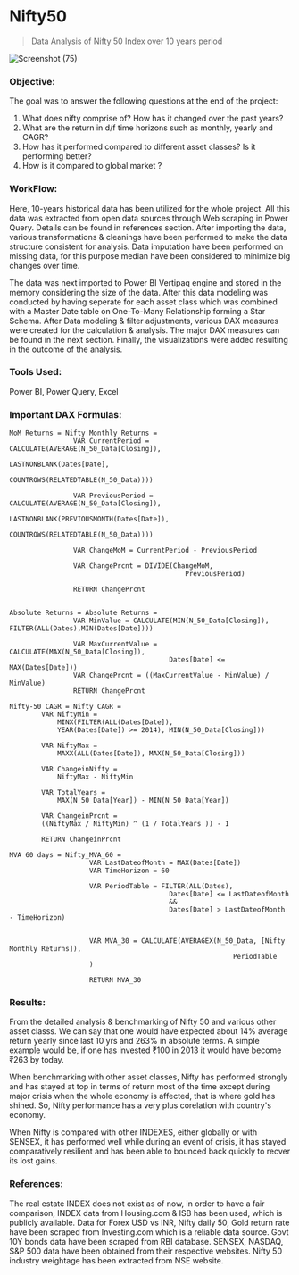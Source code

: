 # Nifty50

> Data Analysis of Nifty 50  Index over 10 years period

![Screenshot (75)](https://github.com/Ritik0109/Nifty50/assets/84517614/3c951b5a-2104-4731-9b28-a2457aff6f00)



### Objective:

The goal was to answer the following questions at the end of the project:
1. What does nifty comprise of? How has it changed over the past years?
2. What are the return in d/f time horizons such as monthly, yearly and CAGR?
3. How has it performed compared to different asset classes? Is it performing better?
4. How is it compared to global market ?

### WorkFlow:
Here, 10-years historical data has been utilized for the whole project. All this data was extracted from open data sources through Web scraping in Power Query. Details can be found in references section. After importing the data, various transformations & cleanings have been performed to make the data structure consistent for analysis. Data imputation have been performed on missing data, for this purpose median have been considered to minimize big changes over time. 

The data was next imported to Power BI Vertipaq engine and stored in the memory considering the size of the data. After this data modeling was conducted by having seperate for each asset class which was combined with a Master Date table on One-To-Many Relationship forming a Star Schema. After Data modeling & filter adjustments, various DAX measures were created for the calculation & analysis. The major DAX measures can be found in the next section. Finally, the visualizations were added resulting in the outcome of the analysis.

### Tools Used: 
Power BI, Power Query, Excel

### Important DAX Formulas: 

	
	MoM Returns = Nifty Monthly Returns = 
                    VAR CurrentPeriod = CALCULATE(AVERAGE(N_50_Data[Closing]), 
                                                    LASTNONBLANK(Dates[Date], 
                                                                COUNTROWS(RELATEDTABLE(N_50_Data))))

                    VAR PreviousPeriod = CALCULATE(AVERAGE(N_50_Data[Closing]), 
                                                    LASTNONBLANK(PREVIOUSMONTH(Dates[Date]), 
                                                                COUNTROWS(RELATEDTABLE(N_50_Data))))

                    VAR ChangeMoM = CurrentPeriod - PreviousPeriod

                    VAR ChangePrcnt = DIVIDE(ChangeMoM, 
                                                PreviousPeriod)

                    RETURN ChangePrcnt


	Absolute Returns = Absolute Returns = 
                    VAR MinValue = CALCULATE(MIN(N_50_Data[Closing]), FILTER(ALL(Dates),MIN(Dates[Date])))
                    
                    VAR MaxCurrentValue = CALCULATE(MAX(N_50_Data[Closing]),
                                            Dates[Date] <= MAX(Dates[Date]))
                    VAR ChangePrcnt = ((MaxCurrentValue - MinValue) / MinValue)
                    RETURN ChangePrcnt
					
	Nifty-50 CAGR = Nifty CAGR = 
            VAR NiftyMin =  
				MINX(FILTER(ALL(Dates[Date]), 
				YEAR(Dates[Date]) >= 2014), MIN(N_50_Data[Closing]))
				
            VAR NiftyMax =  
				MAXX(ALL(Dates[Date]), MAX(N_50_Data[Closing]))
				
            VAR ChangeinNifty = 
				NiftyMax - NiftyMin
				
            VAR TotalYears = 
				MAX(N_50_Data[Year]) - MIN(N_50_Data[Year])    
				
            VAR ChangeinPrcnt = 
			((NiftyMax / NiftyMin) ^ (1 / TotalYears )) - 1
            
			RETURN ChangeinPrcnt

	MVA 60 days = Nifty_MVA_60 = 
                        VAR LastDateofMonth = MAX(Dates[Date])
                        VAR TimeHorizon = 60

                        VAR PeriodTable = FILTER(ALL(Dates),
                                            Dates[Date] <= LastDateofMonth
                                            &&
                                            Dates[Date] > LastDateofMonth - TimeHorizon)


                        VAR MVA_30 = CALCULATE(AVERAGEX(N_50_Data, [Nifty Monthly Returns]),
                                                            PeriodTable
                        )

                        RETURN MVA_30
						
						
### Results:

From the detailed analysis & benchmarking of Nifty 50 and various other asset classs. We can say that one would have expected about 14% average return yearly since last 10 yrs and 263% in absolute terms. A simple example would be, if one has invested ₹100 in 2013 it would have become ₹263 by today. 

When benchmarking with other asset classes, Nifty has performed strongly and has stayed at top in terms of return most of the time except during major crisis when the whole economy is affected, that is where gold has shined. So, Nifty performance has a very plus corelation with country's economy.

When Nifty is compared with other INDEXES, either globally or with SENSEX, it has performed well while during an event of crisis, it has stayed comparatively resilient and has been able to bounced back quickly to recver its lost gains. 

### References:

The real estate INDEX does not exist as of now, in order to have a fair comparison, INDEX data from Housing.com & ISB has been used, which is publicly available. Data for Forex USD vs INR, Nifty daily 50, Gold return rate have been scraped from Investing.com which is a reliable data source.  Govt 10Y bonds data have been scraped from RBI database. SENSEX, NASDAQ, S&P 500 data have been obtained from their respective websites. Nifty 50 industry weightage has been extracted from NSE website.
